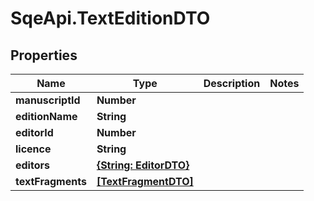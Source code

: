 # SqeApi.TextEditionDTO

## Properties

Name | Type | Description | Notes
------------ | ------------- | ------------- | -------------
**manuscriptId** | **Number** |  | 
**editionName** | **String** |  | 
**editorId** | **Number** |  | 
**licence** | **String** |  | 
**editors** | [**{String: EditorDTO}**](EditorDTO.md) |  | 
**textFragments** | [**[TextFragmentDTO]**](TextFragmentDTO.md) |  | 


